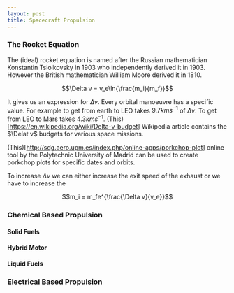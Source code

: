 ```yaml
---
layout: post
title: Spacecraft Propulsion
---
```

### The Rocket Equation
The (ideal) rocket equation is named after the Russian mathematician Konstantin Tsiolkovsky in 1903 who independently derived it in 1903. However the British mathematician William Moore derived it in 1810.

$$\Delta v = v_e\ln{\frac{m_i}{m_f}}$$

It gives us an expression for $\Delta v$. Every orbital manoeuvre has a specific value. For example to get from earth to LEO takes $9.7kms^{-1}$ of $\Delta v$. To get from LEO to Mars takes $4.3kms^{-1}$. (This)[https://en.wikipedia.org/wiki/Delta-v_budget] Wikipedia article contains the $\Delat v$ budgets for various space missions.

(This)[http://sdg.aero.upm.es/index.php/online-apps/porkchop-plot] online tool by the Polytechnic University of Madrid can be used to create porkchop plots for specific dates and orbits.

To increase $\Delta v$ we can either increase the exit speed of the exhaust or we have to increase the

$$m_i = m_fe^{\frac{\Delta v}{v_e}}$$

### Chemical Based Propulsion

#### Solid Fuels

#### Hybrid Motor

#### Liquid Fuels

### Electrical Based Propulsion
